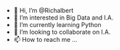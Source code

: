 - 👋 Hi, I’m @Richalbert
- 👀 I’m interested in Big Data and I.A.
- 🌱 I’m currently learning Python 
- 💞️ I’m looking to collaborate on I.A.
- 📫 How to reach me ...

<!---
Richalbert/Richalbert is a ✨ special ✨ repository because its `README.md` (this file) appears on your GitHub profile.
You can click the Preview link to take a look at your changes.
--->
